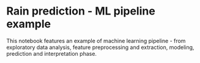 # Rain prediction - ML pipeline example
This notebook features an example of machine learning pipeline - from exploratory data analysis, feature preprocessing and extraction, modeling, prediction and interpretation phase.
